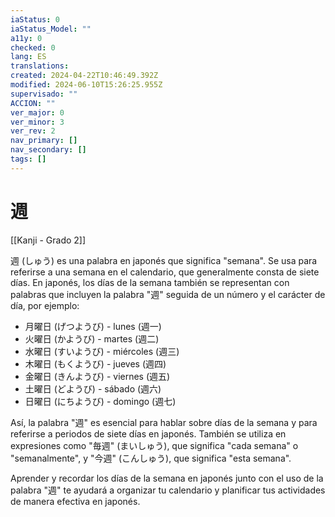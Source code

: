 ```yaml
---
iaStatus: 0
iaStatus_Model: ""
a11y: 0
checked: 0
lang: ES
translations: 
created: 2024-04-22T10:46:49.392Z
modified: 2024-06-10T15:26:25.955Z
supervisado: ""
ACCION: ""
ver_major: 0
ver_minor: 3
ver_rev: 2
nav_primary: []
nav_secondary: []
tags: []
---
```

# 週

[[Kanji - Grado 2]]

週 (しゅう) es una palabra en japonés que significa "semana". Se usa para referirse a una semana en el calendario, que generalmente consta de siete días. En japonés, los días de la semana también se representan con palabras que incluyen la palabra "週" seguida de un número y el carácter de día, por ejemplo:

- 月曜日 (げつようび) - lunes (週一)
- 火曜日 (かようび) - martes (週二)
- 水曜日 (すいようび) - miércoles (週三)
- 木曜日 (もくようび) - jueves (週四)
- 金曜日 (きんようび) - viernes (週五)
- 土曜日 (どようび) - sábado (週六)
- 日曜日 (にちようび) - domingo (週七)

Así, la palabra "週" es esencial para hablar sobre días de la semana y para referirse a periodos de siete días en japonés. También se utiliza en expresiones como "毎週" (まいしゅう), que significa "cada semana" o "semanalmente", y "今週" (こんしゅう), que significa "esta semana".

Aprender y recordar los días de la semana en japonés junto con el uso de la palabra "週" te ayudará a organizar tu calendario y planificar tus actividades de manera efectiva en japonés.
